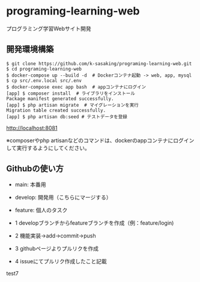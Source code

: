 # programing-learning-web
プログラミング学習Webサイト開発

## 開発環境構築

```
$ git clone https://github.com/k-sasaking/programing-learning-web.git
$ cd programing-learning-web
$ docker-compose up --build -d  # Dockerコンテナ起動 -> web, app, mysql
$ cp src/.env.local src/.env
$ docker-compose exec app bash  # appコンテナにログイン
[app] $ composer install  # ライブラリをインストール
Package manifest generated successfully.
[app] $ php artisan migrate  # マイグレーションを実行
Migration table created successfully.
[app] $ php artisan db:seed # テストデータを登録
```

[http://localhost:8081](http://localhost:8081)


※composerやphp artisanなどのコマンドは、dockerのappコンテナにログインして実行するようにしてください。

## Githubの使い方

- main: 本番用
- develop: 開発用（こちらにマージする）
- feature: 個人のタスク


- 1 developブランチからfeatureブランチを作成（例：feature/login)
- 2 機能実装->add->commit->push
- 3 githubページよりプルリクを作成
- 4 issueにてプルリク作成したこと記載

test7
